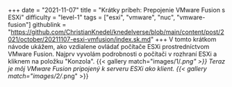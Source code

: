 +++
date = "2021-11-07"
title = "Krátky príbeh: Prepojenie VMware Fusion s ESXi"
difficulty = "level-1"
tags = ["esxi", "vmware", "nuc", "vmware-fusion"]
githublink = "https://github.com/ChristianKnedel/knedelverse/blob/main/content/post/2021/october/20211107-esxi-vmfusion/index.sk.md"
+++
V tomto krátkom návode ukážem, ako vzdialene ovládať počítače ESXi prostredníctvom VMware Fusion. Najprv vyvolám podrobnosti o počítači v rozhraní ESXi a kliknem na položku "Konzola".
{{< gallery match="images/1/*.png" >}}
Teraz je môj VMware Fusion pripojený k serveru ESXi ako klient.
{{< gallery match="images/2/*.png" >}}
